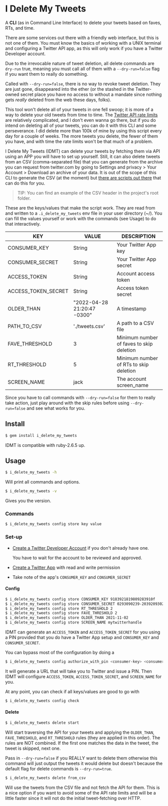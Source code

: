 # I Delete My Tweets

A **CLI** (as in Command Line Interface) to delete your tweets based on faves, RTs, and time.

There are some services out there with a friendly web interface, but this is not one of them.
You must know the basics of working with a UNIX terminal and configuring a Twitter API app, as this
will only work if you have a Twitter Developer account.

Due to the irrevocable nature of tweet deletion, all delete commands are `dry-run` true, meaning
you must call all of them with a `--dry-run=false` flag if you want them to really do something.

Called with `--dry-run=false`, there is no way to revoke tweet deletion. They are just gone, disappeared into the ether (or the stashed in the Twitter-owned secret place you have no access to without a mandate since nothing gets _really_ deleted from the web these days, folks).

This tool won't delete all of your tweets in one fell swoop; it is more of a way to delete your old tweets from time to time. The [Twitter API rate limits](https://developer.twitter.com/en/docs/twitter-api/rate-limits) are relatively complicated, and I don't even wanna go there, but if you do intend on deleting all of your tweets, you can do it with this CLI and some perseverance. I did delete more than 100k of mine by using this script every day for a couple of weeks. The more tweets you delete, the fewer of them you have, and with time the rate limits won't be that much of a problem.

I Delete My Tweets (IDMT) can delete your tweets by fetching them via API using an APP you will have to set up yourself. Still, it can also delete tweets from an CSV (comma-separated file) that you can generate from the archive you can request from twitter.com by going to Settings and privacy > Your Account > Download an archive of your data. It is out of the scope of this CLI to generate the CSV (at the moment) but [there are scripts out there](https://gist.github.com/jessefogarty/b0f2d4ea6bdd770e5e9e94d54154c751) that can do this for you.

> TIP: You can find an example of the CSV header in the project's root folder.

These are the keys/values that make the script work. They are read from and written to
a `.i_delete_my_tweets` env file in your user directory (~/). You can fill
the values yourself or work with the <config store> commands (see Usage) to do that interactively.

| KEY                 | VALUE                       | DESCRIPTION                              |
| ------------------- | --------------------------- | ---------------------------------------- |
| CONSUMER_KEY        | String                      | Your Twitter App key                     |
| CONSUMER_SECRET     | String                      | Your Twitter App secret                  |
| ACCESS_TOKEN        | String                      | Account access token                     |
| ACCESS_TOKEN_SECRET | String                      | Access token secret                      |
| OLDER_THAN          | "2022-04-28 21:20:47 -0300" | A timestamp                              |
| PATH_TO_CSV         | './tweets.csv'              | A path to a CSV file                     |
| FAVE_THRESHOLD      | 3                           | Minimum number of faves to skip deletion |
| RT_THRESHOLD        | 5                           | Minimum number of RTs to skip deletion   |
| SCREEN_NAME         | jack                        | The account screen_name                  |

Since you have to call commands with `--dry-run=false` for them to really take action, just play around with the skip rules before using `--dry-run=false` and see what works for you.

## Install

```sh
$ gem install i_delete_my_tweets
```

IDMT is compatible with ruby-2.6.5 up.

## Usage

```sh
$ i_delete_my_tweets -h
```

Will print all commands and options.

```sh
$ i_delete_my_tweets -v
```

Gives you the version.

### Commands

```sh
$ i_delete_my_tweets config store key value
```

### Set-up

- [Create a Twitter Developer Account](https://developer.twitter.com/en/apply) if you don't already have one.

  You have to wait for the account to be reviewed and approved.

- [Create a Twitter App](https://developer.twitter.com/en/apps/create) with read and write permission
- Take note of the app's `CONSUMER_KEY` and `CONSUMER_SECRET`

#### Config

```sh
$ i_delete_my_tweets config store CONSUMER_KEY 9183921819809283910f
$ i_delete_my_tweets config store CONSUMER_SECRET 0293090239-2039209302-238392839
$ i_delete_my_tweets config store RT_THRESHOLD 2
$ i_delete_my_tweets config store FAVE_THRESHOLD 2
$ i_delete_my_tweets config store OLDER_THAN 2021-11-02
$ i_delete_my_tweets config store SCREEN_NAME mytwitterhandle
```

IDMT can generate an `ACCESS_TOKEN` and `ACCESS_TOKEN_SECRET` for you using a PIN provided
that you do have a Twitter App setup and `CONSUMER_KEY` and `CONSUMER_SECRET`.

You can bypass most of the configuration by doing a

```sh
$ i_delete_my_tweets config authorize_with_pin <consumer-key> <consumer-value>
```

It will generate a URL that will take you to Twitter and issue a PIN. Then IDMT will
configure `ACCESS_TOKEN`, `ACCESS_TOKEN_SECRET`, and `SCREEN_NAME` for you.

At any point, you can check if all keys/values are good to go with

```sh
$ i_delete_my_tweets config check
```

#### Delete

```sh
$ i_delete_my_tweets delete start
```

Will start traversing the API for your tweets and applying the `OLDER_THAN`, `FAVE_THRESHOLD`, and `RT_THRESHOLD` rules (they are applied in this order). The rules are NOT combined. If the first one matches the data in the tweet, the tweet is skipped, next one.

Pass in `--dry-run=false` if you REALLY want to delete them otherwise this command will just output the tweets it would delete but doesn't because
the default flag for delete commands is `--dry-run=true`.

```sh
$ i_delete_my_tweets delete from_csv
```

Will use the tweets from the CSV file and not fetch the API for them. This is a nice option if you want to avoid some of the API rate limits and will be a little faster since it will not do the initial tweet-fetching over HTTP.
